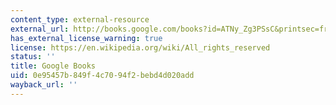 ```yaml
---
content_type: external-resource
external_url: http://books.google.com/books?id=ATNy_Zg3PSsC&printsec=frontcover
has_external_license_warning: true
license: https://en.wikipedia.org/wiki/All_rights_reserved
status: ''
title: Google Books
uid: 0e95457b-849f-4c70-94f2-bebd4d020add
wayback_url: ''
---
```

